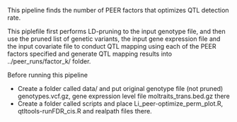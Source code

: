 
This pipeline finds the number of PEER factors that optimizes QTL detection rate. 

This piplefile first performs LD-pruning to the input genotype file, and then use the pruned list of genetic variants, the input gene expression file and the input covariate file to conduct QTL mapping using each of the PEER factors specified and generate QTL mapping results into ../peer_runs/factor_k/ folder.

Before running this pipeline
- Create a folder called data/ and put original genotype file (not pruned) genotypes.vcf.gz, gene expression level file moltraits_trans.bed.gz there
- Create a folder called scripts and place Li_peer-optimize_perm_plot.R, qtltools-runFDR_cis.R and realpath files there. 

